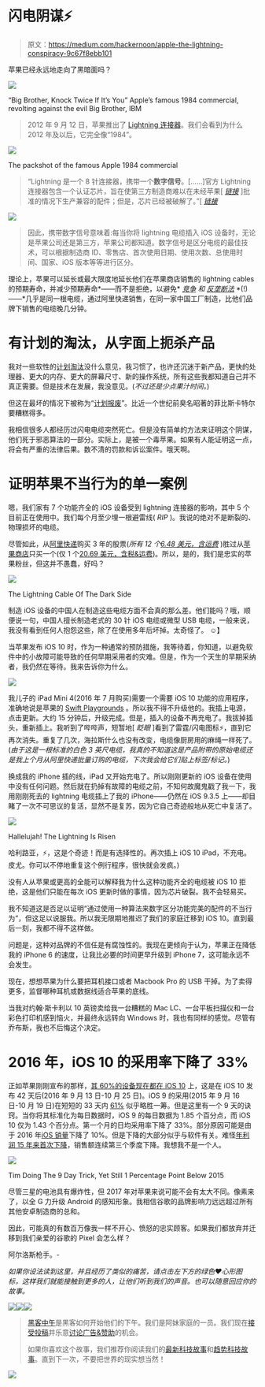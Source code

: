 # 闪电阴谋⚡

> 原文：<https://medium.com/hackernoon/apple-the-lightning-conspiracy-9c67f8ebb101>

苹果已经永远地走向了黑暗面吗？

![](img/01952714ae7b3af1c203527f9735b4ea.png)

“Big Brother, Knock Twice If It’s You” Apple’s famous 1984 commercial, revolting against the evil Big Brother, IBM

> 2012 年 9 月 12 日，苹果推出了 [Lightning 连接器](https://en.wikipedia.org/wiki/Lightning_(connector))。我们会看到为什么 2012 年及以后，它完全像“1984”。

![](img/a69d32faa6143d4486157ea03243780e.png)

The packshot of the famous Apple 1984 commercial

> “Lightning 是一个 8 针连接器，携带一个**数字信号**。[……]官方 Lightning 连接器包含一个认证芯片，旨在使第三方制造商难以在未经苹果[ [*链接*](http://arstechnica.com/apple/2012/10/apple-revising-mfi-program-to-limit-third-party-lightning-accessories/) ]批准的情况下生产兼容的配件；但是，芯片已经被破解了。”[ [*链接*](http://www.techradar.com/news/computing/apple/apple-lightning-connector-what-you-need-to-know-1106884)

![](img/a14454049c4287662d1e4a7f8df1a668.png)

> 因此，携带数字信号意味着:每当你将 lightning 电缆插入 iOS 设备时，无论是苹果公司还是第三方，苹果公司都知道。数字信号是区分电缆的最佳技术，可以根据制造商 ID、零售店、首次使用日期、使用次数、总使用时间、国家、iOS 版本等等进行区分。

理论上，苹果可以延长或最大限度地延长他们在苹果商店销售的 lightning cables 的预期寿命，并减少预期寿命*——而不是拒绝，以避免* [*竞争*](https://en.wikipedia.org/wiki/Competition_law) *和* [*反垄断法*](https://en.wikipedia.org/wiki/United_States_antitrust_law) *(!)——*几乎是同一根电缆，通过阿里快递销售，在同一家中国工厂制造，比他们品牌下销售的电缆晚几分钟。

# 有计划的淘汰，从字面上扼杀产品

我对一些软性的[计划淘汰](https://en.wikipedia.org/wiki/Planned_obsolescence)没什么意见，我习惯了，也许还沉迷于新产品，更快的处理器、更大的内存、更大的屏幕尺寸、新的操作系统，所有这些我都知道自己并不真正需要。但是技术在发展，我没意见。(*不过还是少点果汁时间。*)

但这在最坏的情况下被称为“[计划报废](https://en.wikipedia.org/wiki/Planned_obsolescence)”。比近一个世纪前臭名昭著的菲比斯卡特尔要糟糕得多。

我相信很多人都经历过闪电电缆突然死亡。但是没有简单的方法来证明这个阴谋，他们死于邪恶算法的一部分。实际上，是被一个毒苹果。如果有人能证明这一点，将会有严重的法律后果。数不清的罚款和诉讼案件。哦天啊。

# 证明苹果不当行为的单一案例

嗯，我们家有 7 个功能齐全的 iOS 设备受到 lightning 连接器的影响，其中 5 个目前正在使用中。我们每个月至少埋一根避雷线( *RIP* )。我说的绝对不是断裂的、物理损坏的电缆。

尽管如此，从[阿里快递](https://www.aliexpress.com/item/1m-USB-Cable-for-iPhone-7-5-5s-6-6s-Plus-Perfect-Fit-for-Lightning-iOS/32754266359.html?spm=2114.30010308.3.49.1BXRGU&ws_ab_test=searchweb0_0,searchweb201602_4,searchweb201603_7&btsid=654e55c7-fef7-48ea-b477-c44531e9ab12)购买 3 年的股票(*所有 12 个*[*6.48 美元，含运费*](https://www.aliexpress.com/item/1m-USB-Cable-for-iPhone-7-5-5s-6-6s-Plus-Perfect-Fit-for-Lightning-iOS/32754266359.html?spm=2114.30010308.3.49.1BXRGU&ws_ab_test=searchweb0_0,searchweb201602_4,searchweb201603_7&btsid=654e55c7-fef7-48ea-b477-c44531e9ab12) )胜过从[苹果商店](http://www.apple.com/shop/product/MD818AM/A/lightning-to-usb-cable-1-m)只买一个(仅 1 个[20.69 美元，含税&运费](http://www.apple.com/shop/product/MD818AM/A/lightning-to-usb-cable-1-m))。所以，是的，我们是忠实的苹果粉丝，但这并不愚蠢，好吗？

![](img/5197c43f4988e368e8347b8cd78c0528.png)

The Lightning Cable Of The Dark Side

制造 iOS 设备的中国人在制造这些电缆方面不会真的那么差。他们能吗？哦，顺便说一句，中国人擅长制造老式的 30 针 iOS 电缆或微型 USB 电缆，一般来说，我没有看到任何人抱怨这些，除了在使用多年后坏掉。太奇怪了。 ☺】

当苹果发布 iOS 10 时，作为一种通常的预防措施，我等待着，你知道，以避免软件中的小故障可能导致的任何早期采用者的灾难。但是，作为一个天生的早期采纳者，我仍然在等待。我来告诉你为什么。

![](img/69f8dae5323b874cdec3a6f27ce65e14.png)

我儿子的 iPad Mini 4(2016 年 7 月购买)需要一个需要 iOS 10 功能的应用程序，准确地说是苹果的 [Swift Playgrounds](http://www.apple.com/swift/playgrounds/) 。所以我不得不升级他的。我插上电源，点击更新。大约 15 分钟后，升级完成。但是，插入的设备不再充电了。我拔掉插头，重新插上。我听到了哔哔声，短暂地[ *眨眼* ]看到了雷霆/闪电图标⚡，直到它再次消失。重复了几次，海拉斯什么也没有改变，电缆像厨房用的麻绳一样死了。(*由于这是一根标准的白色 3 英尺电缆，我真的不知道这是产品附带的原始电缆还是我上个月从阿里快递批量订购的电缆，下次我会给它们贴上标签/标记。*)

换成我的 iPhone 插的线，iPad 又开始充电了。所以刚刚更新的 iOS 设备在使用中没有任何问题。然后就在扔掉有故障的电缆之前，不知何故魔鬼戳了我一下，我用刚刚死去的 lightning 电缆插上了我的 iPhone——仍然在 iOS 9.3.5 上——却目睹了一次不可思议的复活，显然不是复苏，因为它自己奇迹般地从死亡中复活了。

![](img/0ce5448a7bb5f1009ab4bf83f9efc66a.png)

Hallelujah! The Lightning Is Risen

哈利路亚，⚡，这是个奇迹！而是有选择性的。再次插上 iOS 10 iPad，不充电。皮尤。你可以不停地重复这个例行程序，很快就会发疯。)

没有人从苹果或更高的全能可以解释我为什么这种功能齐全的电缆被 iOS 10 拒绝，这是他们只能在每次 iOS 更新时做的事情，因为芯片破裂。我不会轻易买。

我不知道这是否足以证明“通过使用一种算法来数字区分功能完美的配件的不当行为”，但这足以说服我。所以我无限期地推迟了我们的家庭迁移到 iOS 10。直到最后一刻，我都不得不这样做。

问题是，这种对品牌的不信任是有腐蚀性的。我现在更倾向于认为，苹果正在降低我的 iPhone 6 的速度，让我比必要的时间更早升级到 iPhone 7，这可能永远不会发生。

现在，想想苹果为什么要把耳机接口或者 Macbook Pro 的 USB 干掉。为了卖得更多，监督哪种耳机或数据线适合苹果的底线。

当我对约翰·斯卡利以 10 英镑卖给我一台糟糕的 Mac LC、一台平板扫描仪和一台彩色打印机感到恼火，并最终永远转向 Windows 时，我也有同样的感觉。尽管有乔布斯，我也不后悔这个决定。

# 2016 年，iOS 10 的采用率下降了 33%

正如苹果刚刚宣布的那样，[其 60%的设备现在都在 iOS 10](http://mashable.com/2016/10/27/apple-ios-10-60-percent/#dVHRPC8MCOq4) 上，这是在 iOS 10 发布 42 天后(2016 年 9 月 13 日-10 月 25 日)。iOS 9 的采用(2015 年 9 月 16 日-10 月 19 日)在短短的 33 天内 [61%](https://web.archive.org/web/20151022225336/https://developer.apple.com/support/app-store/) 似乎略胜一筹。但是这里有一个 9 天的诀窍。当你将其标准化为每日数据时，iOS 9 的每日数据为 1.85 个百分点，而 iOS 10 仅为 1.43 个百分点。第一个月的日均采用率下降了 33%。部分原因可能是由于 2016 年[iOS 销量](http://files.shareholder.com/downloads/AAPL/3108050539x0x913905/66363059-7FB6-4710-B4A5-7ABFA14CF5E6/10-K_2016_9.24.2016_-_as_filed.pdf)下降了 10%。但是下降的大部分似乎与软件有关。难怪[年利润 15 年来首次下降](https://www.theguardian.com/technology/2016/oct/25/apple-profits-sales-decline-2016-iphone-7)，销售额连续第三个季度下降。我想我不是一个人。

![](img/1e859ef47f108efb97fe97854c260ed7.png)

Tim Doing The 9 Day Trick, Yet Still 1 Percentage Point Below 2015

尽管三星的电池具有爆炸性，但 2017 年对苹果来说可能不会有太大不同。像素来了，以全 G 力升级 Android 的感知形象。我相信谷歌的品牌影响力远远超过所有其他安卓制造商的总和。

因此，可能真的有数百万像我一样不开心、愤怒的忠实顾客。如果我们都放弃并迁移到我们亲爱的谷歌的 Pixel 会怎么样？

阿尔洛斯枪手。-

*如果你设法读到这里，并且经历了类似的痛苦，请点击左下方的绿色❤心形图标，这样我们就能接触到更多的人，让他们听到我们的声音。也可以随意回应你的故事。*

[![](img/50ef4044ecd4e250b5d50f368b775d38.png)](http://bit.ly/HackernoonFB)[![](img/979d9a46439d5aebbdcdca574e21dc81.png)](https://goo.gl/k7XYbx)[![](img/2930ba6bd2c12218fdbbf7e02c8746ff.png)](https://goo.gl/4ofytp)

> [黑客中午](http://bit.ly/Hackernoon)是黑客如何开始他们的下午。我们是阿妹家庭的一员。我们现在[接受投稿](http://bit.ly/hackernoonsubmission)并乐意[讨论广告&赞助](mailto:partners@amipublications.com)的机会。
> 
> 如果你喜欢这个故事，我们推荐你阅读我们的[最新科技故事](http://bit.ly/hackernoonlatestt)和[趋势科技故事](https://hackernoon.com/trending)。直到下一次，不要把世界的现实想当然！

[![](img/be0ca55ba73a573dce11effb2ee80d56.png)](https://goo.gl/Ahtev1)
